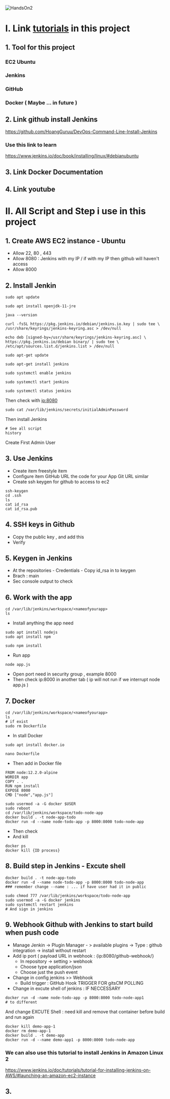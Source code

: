 ![HandsOn2 ](https://github.com/HoangGuruu/DevOps-Hands-On-2nd-Jenkins-CICD-with-GitHub-Integration-use-EC2-Ubuntu/assets/111829092/ccdebafa-7913-44fc-8c85-40479991a41b)
# I. Link [tutorials](https://www.youtube.com/watch?v=nplH3BzKHPk&list=PL16dpeBne9TC6FWqB6kc7a5CiIcS2vXiX&index=54&t=5784s) in this project
## 1. Tool for this project
### EC2 Ubuntu
### Jenkins 
### GitHub
### Docker ( Maybe ... in future )
## 2. Link github install Jenkins
https://github.com/HoangGuruu/DevOps-Command-Line-Install-Jenkins
### Use this link to learn
https://www.jenkins.io/doc/book/installing/linux/#debianubuntu
## 3. Link Docker Documentation

## 4. Link youtube

# II. All Script and Step i use in this project

## 1. Create AWS EC2 instance - Ubuntu
- Allow 22, 80 , 443
- Allow 8080 : Jenkins with my IP / if with my IP then github will haven't access
- Allow 8000
## 2. Install Jenkin
```
sudo apt update
```
```
sudo apt install openjdk-11-jre
```
```
java --version
```
```
curl -fsSL https://pkg.jenkins.io/debian/jenkins.io.key | sudo tee \ /usr/share/keyrings/jenkins-keyring.asc > /dev/null 
```
```
echo deb [signed-by=/usr/share/keyrings/jenkins-keyring.asc] \ https://pkg.jenkins.io/debian binary/ | sudo tee \ /etc/apt/sources.list.d/jenkins.list > /dev/null
```
```
sudo apt-get update
```
```
sudo apt-get install jenkins
```
```
sudo systemctl enable jenkins
```
```
sudo systemctl start jenkins
```
```
sudo systemctl status jenkins
```
Then check with <ip:8080>
```
sudo cat /var/lib/jenkins/secrets/initialAdminPassword
```
Then install Jenkins
```
# See all script
history
```
Create First Admin User
## 3. Use Jenkins 
- Create item freestyle item
- Configure item 
GitHub URL the code for your App
Git URL similar
- Create ssh keygen for github to access to ec2
```
ssh-keygen
cd .ssh
ls
cat id_rsa
cat id_rsa.pub
```
## 4. SSH keys in Github
- Copy the public key , and add this
- Verify
## 5. Keygen in Jenkins
- At the repositories - Credentials - Copy id_rsa in to keygen
- Brach : main
- Sec console output to check
## 6. Work with the app
```
cd /var/lib/jenkins/workspace/<nameofyourapp>
ls
```
- Install anything the app need
```
sudo apt install nodejs
sudo apt install npm
```
```
sudo npm install
```
- Run app
```
node app.js
```
- Open port need in security group , example 8000
- Then check ip:8000 in another tab ( ip will not run if we interrupt node app.js )
## 7. Docker 
```
cd /var/lib/jenkins/workspace/<nameofyourapp>
ls 
# if exist
sudo rm Dockerfile
```
- In stall Docker
```
sudo apt install docker.io
```
```
nano Dockerfile
```
- Then add in Docker file
```
FROM node:12.2.0-alpine
WORDIR app
COPY . .
RUN npm install
EXPOSE 8000
CMD ["node","app.js"]
```
```
sudo usermod -a -G docker $USER
sudo reboot
cd /var/lib/jenkins/workspace/todo-node-app
docker build . -t node-app-todo
docker run -d --name node-todo-app -p 8000:8000 todo-node-app
```
- Then check
- And kill
```
docker ps
docker kill {ID process}
```

## 8. Build step in Jenkins - Excute shell
```
docker build . -t node-app-todo
docker run -d --name node-todo-app -p 8000:8000 todo-node-app
### remember change --name : ... if have user had it in public
```
```
sudo chmod 777 /var/lib/jenkins/workspace/todo-node-app
sudo usermod -a -G docker jenkins
sudo systemctl restart jenkins
# And sign in jenkins
```

## 9. Webhook Github with Jenkins to start build when push code 
- Manage Jenkin -> Plugin Manager - > available plugins -> Type : github integration -> install without restart
- Add ip port ( payload URL in webhook : {ip:8080/github-webhook/}
  + In repository -> setting > webhook
  + Choose type application/json
  + Choose just the push event
- Change in config jenkins >> Webhook
  + Build trigger : GitHub Hook TRIGGER FOR gitsCM POLLING
- Change in excute shell of jenkins : IF NECCESSARY
```
docker run -d -name node-todo-app -p 8000:8000 todo-node-app1
# to different
```

And change EXCUTE Shell : need kill and remove that container before build and run again
```
docker kill demo-app-1
docker rm demo-app-1
docker build . -t demo-app
docker run -d --name demo-app1 -p 8000:8000 todo-node-app
```

### We can also use this tutorial to install Jenkins in Amazon Linux 2 
https://www.jenkins.io/doc/tutorials/tutorial-for-installing-jenkins-on-AWS/#launching-an-amazon-ec2-instance
## 3. 

